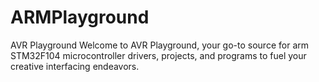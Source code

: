 # ARMPlayground
 AVR Playground  Welcome to AVR Playground, your go-to source for arm STM32F104 microcontroller drivers, projects, and programs to fuel your creative interfacing endeavors.
